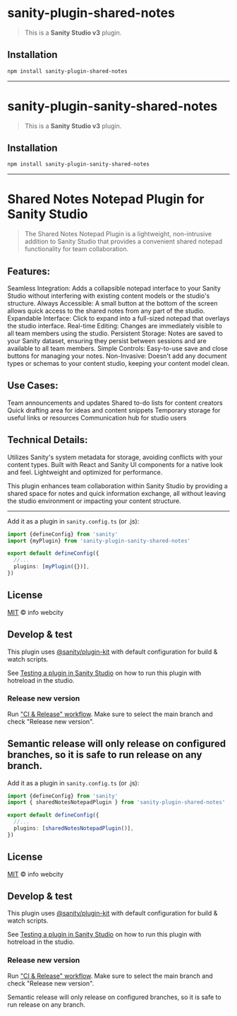# sanity-plugin-shared-notes

> This is a **Sanity Studio v3** plugin.

## Installation

```sh
npm install sanity-plugin-shared-notes
```

---
# sanity-plugin-sanity-shared-notes

> This is a **Sanity Studio v3** plugin.

## Installation

```sh
npm install sanity-plugin-sanity-shared-notes
```
---

# Shared Notes Notepad Plugin for Sanity Studio
> The Shared Notes Notepad Plugin is a lightweight, non-intrusive addition to Sanity Studio that provides a convenient shared notepad functionality for team collaboration.

## Features:
Seamless Integration: Adds a collapsible notepad interface to your Sanity Studio without interfering with existing content models or the studio's structure.
Always Accessible: A small button at the bottom of the screen allows quick access to the shared notes from any part of the studio.
Expandable Interface: Click to expand into a full-sized notepad that overlays the studio interface.
Real-time Editing: Changes are immediately visible to all team members using the studio.
Persistent Storage: Notes are saved to your Sanity dataset, ensuring they persist between sessions and are available to all team members.
Simple Controls: Easy-to-use save and close buttons for managing your notes.
Non-Invasive: Doesn't add any document types or schemas to your content studio, keeping your content model clean.

## Use Cases:
Team announcements and updates
Shared to-do lists for content creators
Quick drafting area for ideas and content snippets
Temporary storage for useful links or resources
Communication hub for studio users

## Technical Details:
Utilizes Sanity's system metadata for storage, avoiding conflicts with your content types.
Built with React and Sanity UI components for a native look and feel.
Lightweight and optimized for performance.

This plugin enhances team collaboration within Sanity Studio by providing a shared space for notes and quick information exchange, all without leaving the studio environment or impacting your content structure.

---

Add it as a plugin in `sanity.config.ts` (or .js):

```ts
import {defineConfig} from 'sanity'
import {myPlugin} from 'sanity-plugin-sanity-shared-notes'

export default defineConfig({
  //...
  plugins: [myPlugin({})],
})
```

## License

[MIT](LICENSE) © info webcity

## Develop & test

This plugin uses [@sanity/plugin-kit](https://github.com/sanity-io/plugin-kit)
with default configuration for build & watch scripts.

See [Testing a plugin in Sanity Studio](https://github.com/sanity-io/plugin-kit#testing-a-plugin-in-sanity-studio)
on how to run this plugin with hotreload in the studio.


### Release new version

Run ["CI & Release" workflow](https://github.com/webcitydotdev/sanity-shared-notes/actions/workflows/main.yml).
Make sure to select the main branch and check "Release new version".

Semantic release will only release on configured branches, so it is safe to run release on any branch.
---

Add it as a plugin in `sanity.config.ts` (or .js):

```ts
import {defineConfig} from 'sanity'
import { sharedNotesNotepadPlugin } from 'sanity-plugin-shared-notes'

export default defineConfig({
  //...
  plugins: [sharedNotesNotepadPlugin()],
})
```

## License

[MIT](LICENSE) © info webcity

## Develop & test

This plugin uses [@sanity/plugin-kit](https://github.com/sanity-io/plugin-kit)
with default configuration for build & watch scripts.

See [Testing a plugin in Sanity Studio](https://github.com/sanity-io/plugin-kit#testing-a-plugin-in-sanity-studio)
on how to run this plugin with hotreload in the studio.


### Release new version

Run ["CI & Release" workflow](https://github.com/webcitydotdev/sanity-shared-notes/actions/workflows/main.yml).
Make sure to select the main branch and check "Release new version".

Semantic release will only release on configured branches, so it is safe to run release on any branch.
